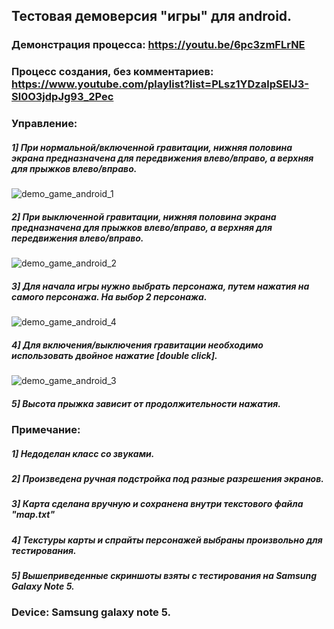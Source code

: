 ## Тестовая демоверсия "игры" для android. 

### Демонстрация процесса: https://youtu.be/6pc3zmFLrNE
###  Процесс создания, без комментариев: https://www.youtube.com/playlist?list=PLsz1YDzalpSElJ3-Sl0O3jdpJg93_2Pec

### Управление:
##### 1] При нормальной/включенной гравитации, нижняя половина экрана предназначена для передвижения влево/вправо, а верхняя для прыжков влево/вправо. 
![demo_game_android_1](https://user-images.githubusercontent.com/15383481/47849643-e131f200-ddeb-11e8-941d-9d0b8f5d0a5b.png)
##### 2] При выключенной гравитации, нижняя половина экрана предназначена для прыжков влево/вправо, а верхняя для передвижения влево/вправо. 
![demo_game_android_2](https://user-images.githubusercontent.com/15383481/47849656-f0b13b00-ddeb-11e8-841d-c13e056c7987.png)
##### 3] Для начала игры нужно выбрать персонажа, путем нажатия на самого персонажа. На выбор 2 персонажа.
![demo_game_android_4](https://user-images.githubusercontent.com/15383481/47849705-14748100-ddec-11e8-9835-f51ceb6ee89b.png)
##### 4] Для включения/выключения гравитации необходимо использовать двойное нажатие [double click].
![demo_game_android_3](https://user-images.githubusercontent.com/15383481/47849681-0161b100-ddec-11e8-951b-b5fd2c34b0aa.png)
##### 5] Высота прыжка зависит от продолжительности нажатия.

### Примечание:
##### 1] Недоделан класс со звуками.
##### 2] Произведена ручная подстройка под разные разрешения экранов. 
##### 3] Карта сделана вручную и сохранена внутри текстового файла "map.txt" 
##### 4] Текстуры карты и спрайты персонажей выбраны произвольно для тестирования.  
##### 5] Вышеприведенные скриншоты взяты с тестирования на Samsung Galaxy Note 5.

### Device: Samsung galaxy note 5.
